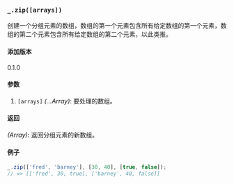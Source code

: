 ### `_.zip([arrays])`[​](#_ziparrays "_ziparrays的直接链接")

创建一个分组元素的数组，数组的第一个元素包含所有给定数组的第一个元素，数组的第二个元素包含所有给定数组的第二个元素，以此类推。

#### 添加版本

0.1.0

#### 参数

1.  `[arrays]` _(...Array)_: 要处理的数组。

#### 返回

_(Array)_: 返回分组元素的新数组。

#### 例子

```js
_.zip(['fred', 'barney'], [30, 40], [true, false]);
// => [['fred', 30, true], ['barney', 40, false]]

```